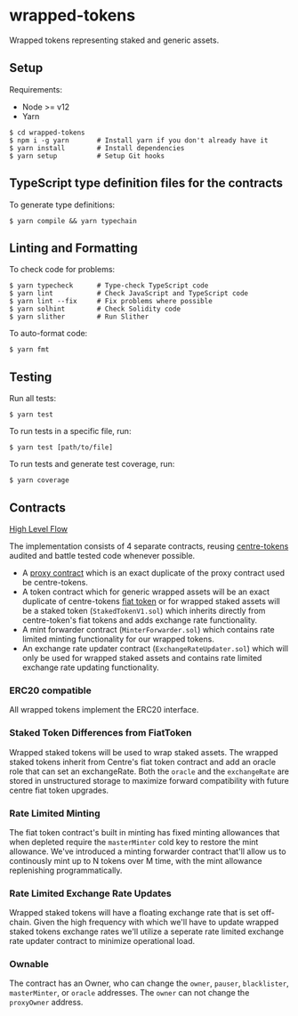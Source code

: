 # wrapped-tokens

Wrapped tokens representing staked and generic assets.

## Setup

Requirements:

- Node >= v12
- Yarn

```
$ cd wrapped-tokens
$ npm i -g yarn       # Install yarn if you don't already have it
$ yarn install        # Install dependencies
$ yarn setup          # Setup Git hooks
```

## TypeScript type definition files for the contracts

To generate type definitions:

```
$ yarn compile && yarn typechain
```

## Linting and Formatting

To check code for problems:

```
$ yarn typecheck      # Type-check TypeScript code
$ yarn lint           # Check JavaScript and TypeScript code
$ yarn lint --fix     # Fix problems where possible
$ yarn solhint        # Check Solidity code
$ yarn slither        # Run Slither
```

To auto-format code:

```
$ yarn fmt
```

## Testing

Run all tests:

```
$ yarn test
```

To run tests in a specific file, run:

```
$ yarn test [path/to/file]
```

To run tests and generate test coverage, run:

```
$ yarn coverage
```

## Contracts

[High Level Flow](./doc/weth2SmartContractsHighLevel.png)

The implementation consists of 4 separate contracts, reusing
[centre-tokens](https://github.com/centrehq/centre-tokens) audited and battle
tested code whenever possible.

- A
  [proxy contract](https://github.com/centrehq/centre-tokens/blob/v2.1.0/contracts/v1/FiatTokenProxy.sol)
  which is an exact duplicate of the proxy contract used be centre-tokens.
- A token contract which for generic wrapped assets will be an exact duplicate
  of centre-tokens
  [fiat token](https://github.com/centrehq/centre-tokens/blob/v2.1.0/contracts/v2/FiatTokenV2_1.sol)
  or for wrapped staked assets will be a staked token (`StakedTokenV1.sol`)
  which inherits directly from centre-token's fiat tokens and adds exchange rate
  functionality.
- A mint forwarder contract (`MinterForwarder.sol`) which contains rate limited
  minting functionality for our wrapped tokens.
- An exchange rate updater contract (`ExchangeRateUpdater.sol`) which will only
  be used for wrapped staked assets and contains rate limited exchange rate
  updating functionality.

### ERC20 compatible

All wrapped tokens implement the ERC20 interface.

### Staked Token Differences from FiatToken

Wrapped staked tokens will be used to wrap staked assets. The wrapped staked
tokens inherit from Centre's fiat token contract and add an oracle role that can
set an exchangeRate. Both the `oracle` and the `exchangeRate` are stored in
unstructured storage to maximize forward compatibility with future centre fiat
token upgrades.

### Rate Limited Minting

The fiat token contract's built in minting has fixed minting allowances that
when depleted require the `masterMinter` cold key to restore the mint allowance.
We've introduced a
minting forwarder contract that'll allow us to continously mint up to N tokens
over M time, with the mint allowance replenishing programmatically.

### Rate Limited Exchange Rate Updates

Wrapped staked tokens will have a floating exchange rate that is set off-chain.
Given the high frequency with which we'll have to update wrapped
staked tokens exchange rates we'll utilize a seperate rate limited exchange rate
updater contract to minimize operational load.

### Ownable

The contract has an Owner, who can change the `owner`, `pauser`, `blacklister`,
`masterMinter`, or `oracle` addresses. The `owner` can not change the
`proxyOwner` address.
